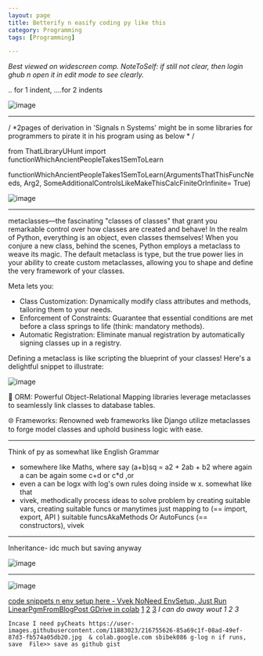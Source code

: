 ```yaml
---
layout: page
title: Betterify n easify coding py like this
category: Programming
tags: [Programming]

---
```


_Best viewed on widescreen comp. NoteToSelf: if still not clear, then login ghub n open it in edit mode to see clearly._

.. for 1 indent, ....for 2 indents

![image](https://github.com/sbibek086/write-the-docs/assets/11883023/5629c3b9-6051-4c98-9d15-958d9e5ea88c)

----
/ *2pages of derivation in 'Signals n Systems' might be in some libraries for programmers to pirate it in his program using as below * /

from ThatLibraryUHunt import functionWhichAncientPeopleTakes1SemToLearn

functionWhichAncientPeopleTakes1SemToLearn(ArgumentsThatThisFuncNeeds, Arg2, SomeAdditionalControlsLikeMakeThisCalcFiniteOrInfinite= True)

![image](https://github.com/user-attachments/assets/8a493c27-180c-4236-a427-201fc150e7e7)

---
metaclasses—the fascinating "classes of classes" that grant you remarkable control over how classes are created and behave!
In the realm of Python, everything is an object, even classes themselves! When you conjure a new class, behind the scenes, Python employs a metaclass to weave its magic. The default metaclass is type, but the true power lies in your ability to create custom metaclasses, allowing you to shape and define the very framework of your classes.

Meta lets you:
  -  Class Customization: Dynamically modify class attributes and methods, tailoring them to your needs.
  -  Enforcement of Constraints: Guarantee that essential conditions are met before a class springs to life (think: mandatory methods).
  -  Automatic Registration: Eliminate manual registration by automatically signing classes up in a registry.

Defining a metaclass is like scripting the blueprint of your classes! Here's a delightful snippet to illustrate:

![image](https://github.com/user-attachments/assets/146dae43-8dfc-4890-8ca5-3985856c99e7)


🔗 ORM: Powerful Object-Relational Mapping libraries leverage metaclasses to seamlessly link classes to database tables.

🌐 Frameworks: Renowned web frameworks like Django utilize metaclasses to forge model classes and uphold business logic with ease.

---
Think of py as somewhat like English Grammar 
+ somewhere like Maths, where say (a+b)sq = a2 + 2ab + b2 where again a can be again some c+d or c*d ,or
+ even a can be logx with log's own rules doing inside w x. somewhat like that
+ vivek, methodically process ideas to solve problem by creating suitable vars, creating suitable funcs or manytimes just mapping to (== import, export, API ) suitable funcsAkaMethods Or AutoFuncs (== constructors), vivek

---
Inheritance- idc much but saving anyway

![image](https://github.com/user-attachments/assets/974971eb-57cd-4dd6-9e87-b51c1abf1384)

---
![image](https://user-images.githubusercontent.com/11883023/213872814-2ddf8c01-f52a-4c92-b253-58159f9975ac.png)

[code snippets n env setup here - Vvek NoNeed EnvSetup, Just Run LinearPgmFromBlogPost GDrive in colab](https://realpython.com/linear-programming-python/) [1](https://docs.scipy.org/doc/scipy/reference/optimize.linprog-interior-point.html)  [2](https://docs.scipy.org/doc/scipy/reference/optimize.linprog-revised_simplex.html)  [3](https://docs.scipy.org/doc/scipy/reference/optimize.linprog-simplex.html)   _I can do away wout 1 2 3_

```
Incase I need pyCheats https://user-images.githubusercontent.com/11883023/216755626-85a69c1f-08ad-49ef-87d3-fb574a05db20.jpg  & colab.google.com sbibek086 g-log n if runs, save  File>> save as github gist
```



